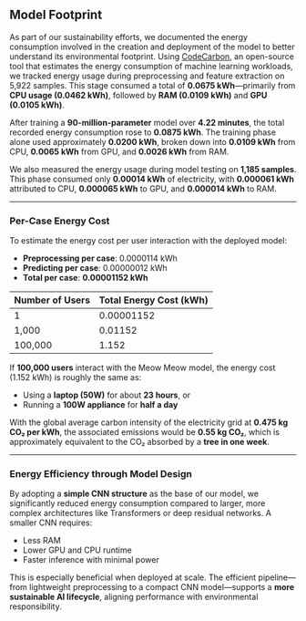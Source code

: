 ## Model Footprint

As part of our sustainability efforts, we documented the energy consumption involved in the creation and deployment of the model to better understand its environmental footprint. Using [CodeCarbon](https://mlco2.github.io/codecarbon/), an open-source tool that estimates the energy consumption of machine learning workloads, we tracked energy usage during preprocessing and feature extraction on 5,922 samples. This stage consumed a total of **0.0675 kWh**—primarily from **CPU usage (0.0462 kWh)**, followed by **RAM (0.0109 kWh)** and **GPU (0.0105 kWh)**.

After training a **90-million-parameter** model over **4.22 minutes**, the total recorded energy consumption rose to **0.0875 kWh**. The training phase alone used approximately **0.0200 kWh**, broken down into **0.0109 kWh** from CPU, **0.0065 kWh** from GPU, and **0.0026 kWh** from RAM.

We also measured the energy usage during model testing on **1,185 samples**. This phase consumed only **0.00014 kWh** of electricity, with **0.000061 kWh** attributed to CPU, **0.000065 kWh** to GPU, and **0.000014 kWh** to RAM.

---

### Per-Case Energy Cost

To estimate the energy cost per user interaction with the deployed model:

- **Preprocessing per case**: 0.0000114 kWh  
- **Predicting per case**: 0.00000012 kWh  
- **Total per case**: **0.00001152 kWh**

| Number of Users | Total Energy Cost (kWh) |
|------------------|-------------------------|
| 1                | 0.00001152              |
| 1,000            | 0.01152                 |
| 100,000          | 1.152                   |

If **100,000 users** interact with the Meow Meow model, the energy cost (1.152 kWh) is roughly the same as:

- Using a **laptop (50W)** for about **23 hours**, or  
- Running a **100W appliance** for **half a day**

With the global average carbon intensity of the electricity grid at **0.475 kg CO₂ per kWh**, the associated emissions would be **0.55 kg CO₂**, which is approximately equivalent to the CO₂ absorbed by a **tree in one week**.

---

### Energy Efficiency through Model Design

By adopting a **simple CNN structure** as the base of our model, we significantly reduced energy consumption compared to larger, more complex architectures like Transformers or deep residual networks. A smaller CNN requires:

- Less RAM  
- Lower GPU and CPU runtime  
- Faster inference with minimal power

This is especially beneficial when deployed at scale. The efficient pipeline—from lightweight preprocessing to a compact CNN model—supports a **more sustainable AI lifecycle**, aligning performance with environmental responsibility.

